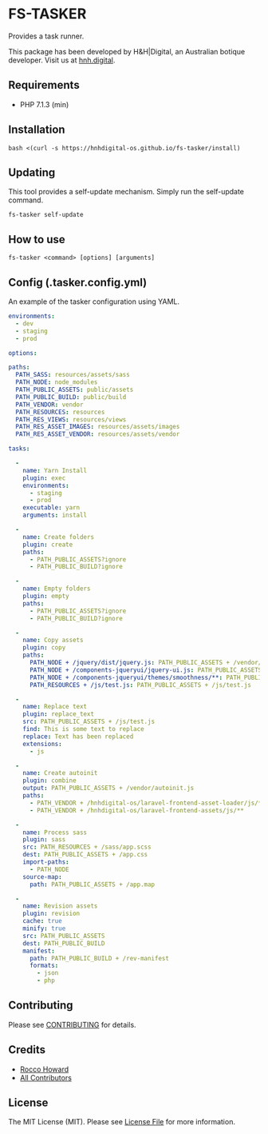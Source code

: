 # FS-TASKER

Provides a task runner.

This package has been developed by H&H|Digital, an Australian botique developer. Visit us at [hnh.digital](http://hnh.digital).

## Requirements

* PHP 7.1.3 (min)

## Installation

`bash <(curl -s https://hnhdigital-os.github.io/fs-tasker/install)`

## Updating

This tool provides a self-update mechanism. Simply run the self-update command.

`fs-tasker self-update`

## How to use

```
fs-tasker <command> [options] [arguments]
```

## Config (.tasker.config.yml)

An example of the tasker configuration using YAML.

```yaml
environments:
  - dev
  - staging
  - prod

options:

paths:
  PATH_SASS: resources/assets/sass
  PATH_NODE: node_modules
  PATH_PUBLIC_ASSETS: public/assets
  PATH_PUBLIC_BUILD: public/build
  PATH_VENDOR: vendor
  PATH_RESOURCES: resources
  PATH_RES_VIEWS: resources/views
  PATH_RES_ASSET_IMAGES: resources/assets/images
  PATH_RES_ASSET_VENDOR: resources/assets/vendor

tasks:

  -
    name: Yarn Install
    plugin: exec
    environments:
      - staging
      - prod
    executable: yarn
    arguments: install

  -
    name: Create folders
    plugin: create
    paths:
      - PATH_PUBLIC_ASSETS?ignore
      - PATH_PUBLIC_BUILD?ignore

  -
    name: Empty folders
    plugin: empty
    paths:
      - PATH_PUBLIC_ASSETS?ignore
      - PATH_PUBLIC_BUILD?ignore

  - 
    name: Copy assets
    plugin: copy
    paths:
      PATH_NODE + /jquery/dist/jquery.js: PATH_PUBLIC_ASSETS + /vendor/jquery.js
      PATH_NODE + /components-jqueryui/jquery-ui.js: PATH_PUBLIC_ASSETS + /vendor/jquery-ui.js
      PATH_NODE + /components-jqueryui/themes/smoothness/**: PATH_PUBLIC_ASSETS + /vendor/jquery-ui/themes/smoothness/
      PATH_RESOURCES + /js/test.js: PATH_PUBLIC_ASSETS + /js/test.js

  -
    name: Replace text
    plugin: replace_text
    src: PATH_PUBLIC_ASSETS + /js/test.js
    find: This is some text to replace
    replace: Text has been replaced
    extensions:
      - js

  -
    name: Create autoinit
    plugin: combine
    output: PATH_PUBLIC_ASSETS + /vendor/autoinit.js
    paths:
      - PATH_VENDOR + /hnhdigital-os/laravel-frontend-asset-loader/js/**
      - PATH_VENDOR + /hnhdigital-os/laravel-frontend-assets/js/**

  -
    name: Process sass
    plugin: sass
    src: PATH_RESOURCES + /sass/app.scss
    dest: PATH_PUBLIC_ASSETS + /app.css
    import-paths:
      - PATH_NODE
    source-map: 
      path: PATH_PUBLIC_ASSETS + /app.map

  - 
    name: Revision assets
    plugin: revision
    cache: true
    minify: true
    src: PATH_PUBLIC_ASSETS
    dest: PATH_PUBLIC_BUILD
    manifest: 
      path: PATH_PUBLIC_BUILD + /rev-manifest
      formats:
        - json
        - php


```

## Contributing

Please see [CONTRIBUTING](https://github.com/hnhdigital-os/fs-tasker/blob/master/CONTRIBUTING.md) for details.

## Credits

* [Rocco Howard](https://github.com/RoccoHoward)
* [All Contributors](https://github.com/hnhdigital-os/fs-tasker/contributors)

## License

The MIT License (MIT). Please see [License File](https://github.com/hnhdigital-os/fs-tasker/blob/master/LICENSE.md) for more information.
